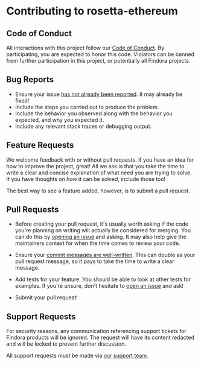 # Contributing to rosetta-ethereum

## Code of Conduct

All interactions with this project follow our [Code of Conduct][code-of-conduct].
By participating, you are expected to honor this code. Violators can be banned
from further participation in this project, or potentially all Findora projects.

[code-of-conduct]: https://github.com/coinbase/code-of-conduct

## Bug Reports

* Ensure your issue [has not already been reported][1]. It may already be fixed!
* Include the steps you carried out to produce the problem.
* Include the behavior you observed along with the behavior you expected, and
  why you expected it.
* Include any relevant stack traces or debugging output.

## Feature Requests

We welcome feedback with or without pull requests. If you have an idea for how
to improve the project, great! All we ask is that you take the time to write a
clear and concise explanation of what need you are trying to solve. If you have
thoughts on _how_ it can be solved, include those too!

The best way to see a feature added, however, is to submit a pull request.

## Pull Requests

* Before creating your pull request, it's usually worth asking if the code
  you're planning on writing will actually be considered for merging. You can
  do this by [opening an issue][1] and asking. It may also help give the
  maintainers context for when the time comes to review your code.

* Ensure your [commit messages are well-written][2]. This can double as your
  pull request message, so it pays to take the time to write a clear message.

* Add tests for your feature. You should be able to look at other tests for
  examples. If you're unsure, don't hesitate to [open an issue][1] and ask!

* Submit your pull request!

## Support Requests

For security reasons, any communication referencing support tickets for Findora
products will be ignored. The request will have its content redacted and will
be locked to prevent further discussion.

All support requests must be made via [our support team][3].

[1]: https://github.com/coinbase/rosetta-ethereum/issues
[2]: https://chris.beams.io/posts/git-commit/#seven-rules
[3]: https://support.coinbase.com/customer/en/portal/articles/2288496-how-can-i-contact-coinbase-support-
